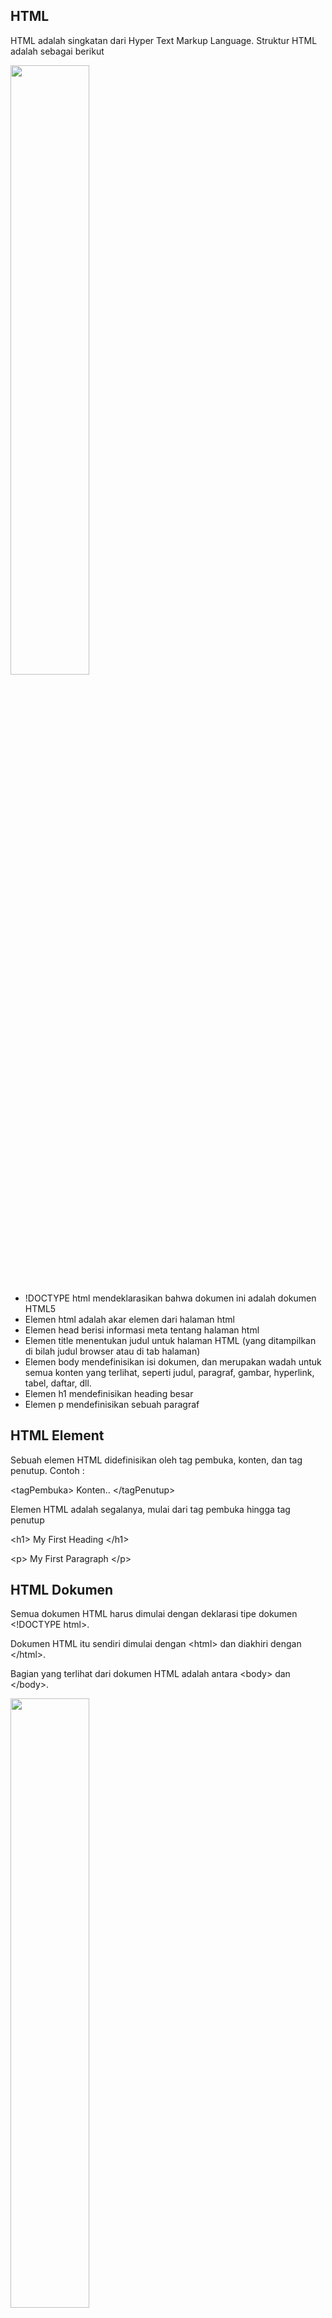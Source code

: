 ## HTML
HTML adalah singkatan dari Hyper Text Markup Language. Struktur HTML adalah sebagai berikut

<img src="https://github.com/Alledanaralle/Praktikum-Pemrograman-Web-1/assets/139613761/478fcafd-75cb-4591-a30b-d378d6bb239d" style="width:50%;">

- !DOCTYPE html mendeklarasikan bahwa dokumen ini adalah dokumen HTML5
- Elemen html adalah akar elemen dari halaman html
- Elemen head berisi informasi meta tentang halaman html
- Elemen title menentukan judul untuk halaman HTML (yang ditampilkan di bilah judul browser atau di tab halaman)
- Elemen body mendefinisikan isi dokumen, dan merupakan wadah untuk semua konten yang terlihat, seperti judul, paragraf, gambar, hyperlink, tabel, daftar, dll.
- Elemen h1 mendefinisikan heading besar
- Elemen p mendefinisikan sebuah paragraf

## HTML Element
Sebuah elemen HTML didefinisikan oleh tag pembuka, konten, dan tag penutup. Contoh :

&lt;tagPembuka&gt; Konten.. &lt;/tagPenutup&gt;

Elemen HTML adalah segalanya, mulai dari tag pembuka hingga tag penutup

&lt;h1&gt; My First Heading &lt;/h1&gt;

&lt;p&gt; My First Paragraph &lt;/p&gt;

## HTML Dokumen
Semua dokumen HTML harus dimulai dengan deklarasi tipe dokumen &lt;!DOCTYPE html&gt;.

Dokumen HTML itu sendiri dimulai dengan &lt;html&gt; dan diakhiri dengan &lt;/html&gt;.

Bagian yang terlihat dari dokumen HTML adalah antara &lt;body&gt; dan &lt;/body&gt;.

<img src="https://github.com/Alledanaralle/Praktikum-Pemrograman-Web-1/assets/139613761/a8120f2d-6e9e-488f-9bdb-7faeb1097b68" style="width:50%;">

## Heading HTML
Heading HTML ditentukan dengan tag &lt;h1&gt; hingga &lt;h6&gt;.

&lt;h1&gt; mendefinisikan judul yang paling besar. &lt;h6&gt; mendefinisikan judul yang paling kecil.

<img src="https://github.com/Alledanaralle/Praktikum-Pemrograman-Web-1/assets/139613761/ce5c034d-6ea1-4f77-a374-b28e2fe84651" style="width:50%;">

## HTML Paragraf
Paragraf di HTML didefinisikan oleh &lt;p&gt;

&lt;p&gt;Ini Adalah Paragraf&lt;/p&gt;

## HTML Link
Link di HTML didefinisikan oleh &lt;a&gt;

&lt;a href="https://youtube.com" &gt;Ini Adalah Link&lt;/a&gt;

## HTML Images
Gambar di HTML didefinisikan oleh &lt;img&gt;

File sumber (src), alternative text (alt), width, dan height adalah atribut 

&lt;img src="swiss.jpg" alt="Kucing" width="50%" height="50%" &gt;

<img src="https://github.com/Alledanaralle/Praktikum-Pemrograman-Web-1/assets/139613761/893013f0-38bc-47ae-b1d8-f26f5c2c077e" width="50%">


## Nested element HTML
Elemen HTML dapat bersarang (ini berarti elemen dapat berisi elemen lain).

Semua dokumen HTML terdiri dari elemen HTML bersarang.

Contoh berikut ini berisi empat elemen HTML (&lt;html&gt;, &lt;body&gt;, &lt;h1&gt;, dan &lt;p&gt;).

## Empty Elements HTML
Elemen HTML yang tidak memiliki konten disebut empty elements. Contohnya tag &lt;br&gt;

<img src="https://github.com/Alledanaralle/Praktikum-Pemrograman-Web-1/assets/139613761/dd4b5c3e-cb95-418f-bd12-733bbbcbbe93" style="width:50%;">

## HTML Attribute
- Semua elemen HTML dapat memiliki atribut
- Atribut href pada &lt;a&gt; adalah URL menuju halaman tertentu
- Atribut src pada &lt;img&gt; adalah sumber gambar yang akan ditampilkan
- Atribut width dan height &lt;img&gt; memberikan informasi ukuran untuk gambar
- Atribut alt dari &lt;img&gt; menyediakan teks alternatif untuk sebuah gambar
- Atribut style digunakan untuk menambahkan gaya pada sebuah elemen, seperti warna, jenis huruf, ukuran, dan lainnya
- Atribut lang pada tag &lt;html&gt; menyatakan bahasa halaman Web
- Atribut title mendefinisikan beberapa informasi tambahan tentang suatu elemen

## HTML Styles
Atribut styles biasanya digunakan untuk menambah style/gaya pada elemen seperti menambah warna, font, ukuran, dan lain-lain

Syntax style pada HTML adalah: &lt;tagname style="property:value;"&gt;

<img src="https://github.com/Alledanaralle/Praktikum-Pemrograman-Web-1/assets/139613761/46051315-332f-4a7e-b60e-d1a55ff6a4f4" style="width:50%;">

- Gunakan atribut style untuk mengatur style di HTML
- Gunakan background-color untuk mengatur warna background
- Gunakan font-family untuk mengatur font teks
- Gunakan font-size untuk mengatur ukuran teks
- Gunakan text-align untuk mengatur penyelarasan teks

## HTML Formatting
HTML berisi beberapa elemen untuk mendefinisikan teks dengan arti khusus

<img src="https://github.com/Alledanaralle/Praktikum-Pemrograman-Web-1/assets/139613761/7f4ea6c5-08cd-47be-a426-8fb510230826" style="width:50%;">



- &lt;b&gt; - Bold text
- &lt;strong&gt; - Important text
- &lt;i&gt; - Italic text
- &lt;em&gt; - Emphasized text
- &lt;mark&gt; - Marked text
- &lt;small&gt; - Smaller text
- &lt;del&gt; - Deleted text
- &lt;ins&gt; - Inserted text
- &lt;sub&gt; - Subscript text
- &lt;sup&gt; - Superscript text

## HTML Quotations
- HTML &lt;blockquote&gt; untuk Quotations

Elemen HTML &lt;blockquote&gt; mendefinisikan bagian yang dikutip dari sumber lain.

- HTML &lt;q&gt; untuk Short Quotations

Elemen HTML &lt;q&gt; mendefinisikan short quotation.

- HTML &lt;abbr&gt; untuk Abbreviations

Elemen HTML &lt;abbr&gt; mendefinisikan singkatan.

- HTML &lt;address&gt; untuk informasi kontak

Elemen HTML &lt;address&gt; mendefinisikan informasi kontak dari penulis artikel.

<img src="https://github.com/Alledanaralle/Praktikum-Pemrograman-Web-1/assets/139613761/5d2917ed-0a06-472d-a3f2-1e7af4e0a11a" style="width:50%;">

## HTML Colors
Warna HTML ditentukan dengan nama warna yang sudah ditentukan sebelumnya, atau dengan nilai RGB, HEX, HSL, RGBA, atau HSLA.



<img src="https://github.com/Alledanaralle/Praktikum-Pemrograman-Web-1/assets/139613761/3165a229-cf31-4a71-b8af-d0063b84be71" style="width:50%;">
